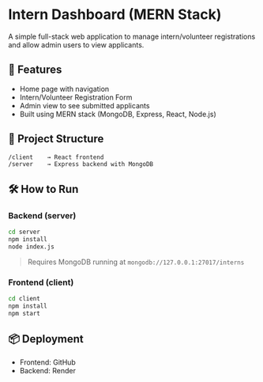 # Intern Dashboard (MERN Stack)

A simple full-stack web application to manage intern/volunteer registrations and allow admin users to view applicants.

## 🚀 Features
- Home page with navigation
- Intern/Volunteer Registration Form
- Admin view to see submitted applicants
- Built using MERN stack (MongoDB, Express, React, Node.js)

## 📁 Project Structure
```
/client    → React frontend
/server    → Express backend with MongoDB
```

## 🛠 How to Run

### Backend (server)
```bash
cd server
npm install
node index.js
```

> Requires MongoDB running at `mongodb://127.0.0.1:27017/interns`

### Frontend (client)
```bash
cd client
npm install
npm start
```

## 📦 Deployment
- Frontend:  GitHub 
- Backend: Render
